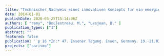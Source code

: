 ```yaml
---
title: "Technischer Nachweis eines innovativen Konzepts für ein energie-positives Klärwerk"
date: 2014-01-01
publishDate: 2020-05-25T15:14:06Z
authors: [ "remy", "Boulestreau, M.", "Lesjean, B." ]
publication_types: ["1"]
abstract: ""
featured: false
publication: ' p 16 *In:* 47. Essener Tagung. Essen, Germany. 19.-21.03.2014'
projects: ["carismo"]
---
```


